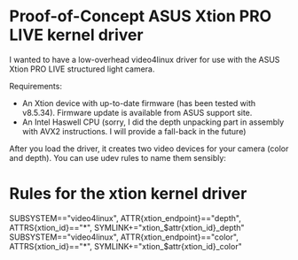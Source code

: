 Proof-of-Concept ASUS Xtion PRO LIVE kernel driver
==================================================

I wanted to have a low-overhead video4linux driver for use with the
ASUS Xtion PRO LIVE structured light camera.

Requirements:

* An Xtion device with up-to-date firmware (has been tested with v8.5.34).
  Firmware update is available from ASUS support site.
* An Intel Haswell CPU (sorry, I did the depth unpacking part in assembly
  with AVX2 instructions. I will provide a fall-back in the future)

After you load the driver, it creates two video devices for your camera
(color and depth). You can use udev rules to name them sensibly:

 # Rules for the xtion kernel driver
 SUBSYSTEM=="video4linux", ATTR{xtion_endpoint}=="depth", ATTRS{xtion_id}=="*", SYMLINK+="xtion_$attr{xtion_id}_depth"
 SUBSYSTEM=="video4linux", ATTR{xtion_endpoint}=="color", ATTRS{xtion_id}=="*", SYMLINK+="xtion_$attr{xtion_id}_color"

